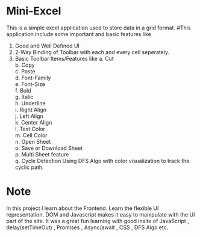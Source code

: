 # Mini-Excel
This is a simple excel application used to store data in a grid format.
#This application include some important and basic features like
1. Good and Well Defined UI
2. 2-Way Binding of Toolbar with each and every cell seperately.
3. Basic Toolbar Items/Features like
a. Cut    
b. Copy   
c. Paste    
d. Font-Family    
e. Font-Size    
f. Bold   
g. Italic   
h. Underline    
i. Right Align    
j. Left Align   
k. Center Align   
l. Text Color   
m. Cell Color   
n. Open Sheet   
o. Save or Download Sheet   
p. Multi Sheet feature    
q. Cycle Detection Using DFS Algo with color visualization to track the cyclic path.    

# Note
In this project I learn about the Frontend. Learn the flexible UI representation. 
DOM and Javascript makes it easy to manipulate with the UI part of the site. It was a great fun learning with good insite of JavaScript , delay(setTimeOut) , Promises , Async/await , CSS , DFS Algo etc.
